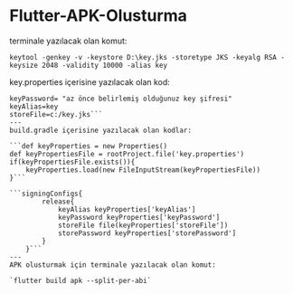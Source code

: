 # Flutter-APK-Olusturma

terminale yazılacak olan komut:

```keytool -genkey -v -keystore D:\key.jks -storetype JKS -keyalg RSA -keysize 2048 -validity 10000 -alias key```


key.properties içerisine yazılacak olan kod:

```storePassword= "az önce belirlemiş olduğunuz keystore şifresi"
keyPassword= "az önce belirlemiş olduğunuz key şifresi"
keyAlias=key
storeFile=c:/key.jks```
---
build.gradle içerisine yazılacak olan kodlar:

```def keyProperties = new Properties()
def keyPropertiesFile = rootProject.file('key.properties')
if(keyPropertiesFile.exists()){
    keyProperties.load(new FileInputStream(keyPropertiesFile))
}```

```signingConfigs{
        release{
            keyAlias keyProperties['keyAlias']
            keyPassword keyProperties['keyPassword']
            storeFile file(keyProperties['storeFile'])
            storePassword keyProperties['storePassword']
        }
    }```
---
APK olusturmak için terminale yazılacak olan komut:

`flutter build apk --split-per-abi`
